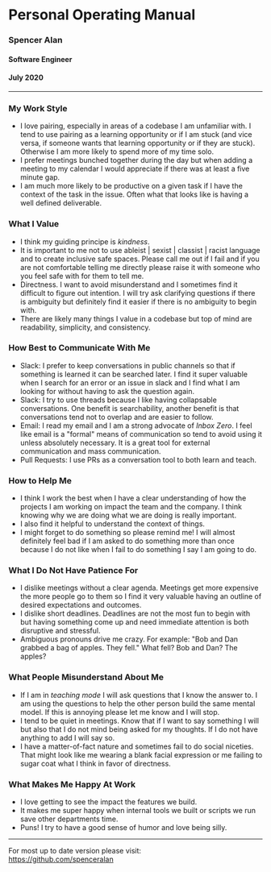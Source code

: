 # Personal Operating Manual
### Spencer Alan
#### Software Engineer
#### July 2020

---

### My Work Style

* I love pairing, especially in areas of a codebase I am unfamiliar with. I tend to use pairing as a learning opportunity or if I am stuck (and vice versa, if someone wants that learning opportunity or if they are stuck). Otherwise I am more likely to spend more of my time solo.
* I prefer meetings bunched together during the day but when adding a meeting to my calendar I would appreciate if there was at least a five minute gap.
* I am much more likely to be productive on a given task if I have the context of the task in the issue. Often what that looks like is having a well defined deliverable.

### What I Value

* I think my guiding principe is _kindness_.
* It is important to me not to use ableist | sexist | classist | racist language and to create inclusive safe spaces. Please call me out if I fail and if you are not comfortable telling me directly please raise it with someone who you feel safe with for them to tell me.
* Directness. I want to avoid misunderstand and I sometimes find it difficult to figure out intention. I will try ask clarifying questions if there is ambiguity but definitely find it easier if there is no ambiguity to begin with.
* There are likely many things I value in a codebase but top of mind are readability, simplicity, and consistency.

### How Best to Communicate With Me

* Slack: I prefer to keep conversations in public channels so that if something is learned it can be searched later. I find it super valuable when I search for an error or an issue in slack and I find what I am looking for without having to ask the question again.
* Slack: I try to use threads because I like having collapsable conversations. One benefit is searchability, another benefit is that conversations tend not to overlap and are easier to follow.
* Email: I read my email and I am a strong advocate of _Inbox Zero_. I feel like email is a "formal" means of communication so tend to avoid using it unless absolutely necessary. It is a great tool for external communication and mass communication.
* Pull Requests: I use PRs as a conversation tool to both learn and teach.

### How to Help Me

* I think I work the best when I have a clear understanding of how the projects I am working on impact the team and the company. I think knowing why we are doing what we are doing is really important.
* I also find it helpful to understand the context of things.
* I might forget to do something so please remind me! I will almost definitely feel bad if I am asked to do something more than once because I do not like when I fail to do something I say I am going to do.

### What I Do Not Have Patience For

* I dislike meetings without a clear agenda. Meetings get more expensive the more people go to them so I find it very valuable having an outline of desired expectations and outcomes.
* I dislike short deadlines. Deadlines are not the most fun to begin with but having something come up and need immediate attention is both disruptive and stressful.
* Ambiguous pronouns drive me crazy. For example: "Bob and Dan grabbed a bag of apples. They fell." What fell? Bob and Dan? The apples?

### What People Misunderstand About Me

* If I am in _teaching mode_ I will ask questions that I know the answer to. I am using the questions to help the other person build the same mental model. If this is annoying please let me know and I will stop.
* I tend to be quiet in meetings. Know that if I want to say something I will but also that I do not mind being asked for my thoughts. If I do not have anything to add I will say so.
* I have a matter-of-fact nature and sometimes fail to do social niceties. That might look like me wearing a blank facial expression or me failing to sugar coat what I think in favor of directness.

### What Makes Me Happy At Work

* I love getting to see the impact the features we build.
* It makes me super happy when internal tools we built or scripts we run save other departments time.
* Puns! I try to have a good sense of humor and love being silly.

---

For most up to date version please visit:\
https://github.com/spenceralan
